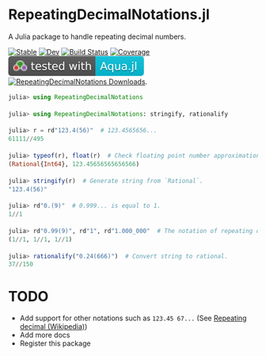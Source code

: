 # RepeatingDecimalNotations.jl

A Julia package to handle repeating decimal numbers.

[![Stable](https://img.shields.io/badge/docs-stable-blue.svg)](https://hyrodium.github.io/RepeatingDecimalNotations.jl/stable)
[![Dev](https://img.shields.io/badge/docs-dev-blue.svg)](https://hyrodium.github.io/RepeatingDecimalNotations.jl/dev)
[![Build Status](https://github.com/hyrodium/RepeatingDecimalNotations.jl/workflows/CI/badge.svg)](https://github.com/hyrodium/RepeatingDecimalNotations.jl/actions)
[![Coverage](https://codecov.io/gh/hyrodium/RepeatingDecimalNotations.jl/branch/main/graph/badge.svg)](https://codecov.io/gh/hyrodium/RepeatingDecimalNotations.jl)
[![Aqua QA](https://raw.githubusercontent.com/JuliaTesting/Aqua.jl/master/badge.svg)](https://github.com/JuliaTesting/Aqua.jl)
[![RepeatingDecimalNotations Downloads](https://shields.io/endpoint?url=https://pkgs.genieframework.com/api/v1/badge/RepeatingDecimalNotations)](https://pkgs.genieframework.com?packages=RepeatingDecimalNotations).

```julia
julia> using RepeatingDecimalNotations

julia> using RepeatingDecimalNotations: stringify, rationalify

julia> r = rd"123.4(56)"  # 123.4565656...
61111//495

julia> typeof(r), float(r)  # Check floating point number approximation.
(Rational{Int64}, 123.45656565656566)

julia> stringify(r)  # Generate string from `Rational`.
"123.4(56)"

julia> rd"0.(9)"  # 0.999... is equal to 1.
1//1

julia> rd"0.99(9)", rd"1", rd"1.000_000"  # The notation of repeating decimals is not unique.
(1//1, 1//1, 1//1)

julia> rationalify("0.24(666)")  # Convert string to rational.
37//150
```

# TODO
- Add support for other notations such as `123.45 67...` (See [Repeating decimal (Wikipedia)](https://en.wikipedia.org/wiki/Repeating_decimal))
- Add more docs
- Register this package
